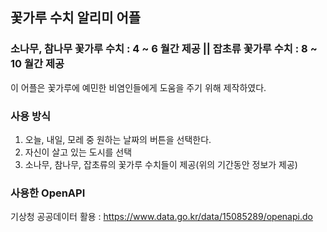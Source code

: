 ## 꽃가루 수치 알리미 어플

### 소나무, 참나무 꽃가루 수치 : 4 ~ 6 월간 제공 || 잡초류 꽃가루 수치 : 8 ~ 10 월간 제공


이 어플은 꽃가루에 예민한 비염인들에게 도움을 주기 위해 제작하였다.


### 사용 방식

1. 오늘, 내일, 모레 중 원하는 날짜의 버튼을 선택한다.
2. 자신이 살고 있는 도시를 선택
3. 소나무, 참나무, 잡초류의 꽃가루 수치들이 제공(위의 기간동안 정보가 제공)

### 사용한 OpenAPI

기상청 공공데이터 활용 : https://www.data.go.kr/data/15085289/openapi.do
